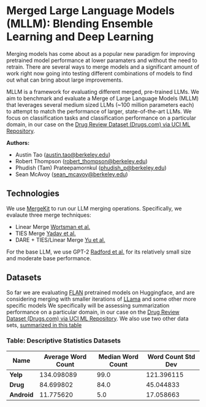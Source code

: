 # Merged Large Language Models (MLLM): Blending Ensemble Learning and Deep Learning

Merging models has come about as a popular new paradigm for improving pretrained model
performance at lower paramaters and without the need to retrain. There are several ways
to merge models and a significant amount of work right now going into testing
different combinations of models to find out what can bring about large improvements.

MLLM is a framework for evaluating different merged, pre-trained LLMs.
We aim to benchmark and evaluate a Merge of Large Language Models (MLLM) that leverages several medium sized LLMs (~100 million parameters each)
to attempt to match the performance of larger, state-of-the-art LLMs. We focus on classification tasks and classification performance on a particular domain, in our case on the
[Drug Review Dataset (Drugs.com) via UCI ML Repository](https://archive.ics.uci.edu/dataset/462/drug+review+dataset+drugs+com).

**Authors:**

- Austin Tao ([austin.tao@berkeley.edu](mailto:austin.tao@berkeley.edu))
- Robert Thompson ([robert_thompson@berkeley.edu](mailto:robert_thompson@berkeley.edu))
- Phudish (Tam) Prateepamornkul ([phudish_p@berkeley.edu](mailto:phudish_p@berkeley.edu))
- Sean McAvoy ([sean_mcavoy@berkeley.edu](mailto:sean_mcavoy@berkeley.edu))

## Technologies

We use [MergeKit](https://github.com/arcee-ai/mergekit) to run our LLM merging operations. Specifically,
we evalaute three merge techniques:

- Linear Merge [Wortsman et al.](https://doi.org/10.48550/arXiv.2203.05482)
- TIES Merge [Yadav et al.](https://doi.org/10.48550/arXiv.2306.01708)
- DARE + TIES/Linear Merge [Yu et al.](https://doi.org/10.48550/arXiv.2311.03099)

For the base LLM, we use GPT-2 [Radford et al.](https://d4mucfpksywv.cloudfront.net/better-language-models/language_models_are_unsupervised_multitask_learners.pdf) for
its relatively small size and moderate base performance.

## Datasets

So far we are evaluating [FLAN](https://huggingface.co/docs/transformers/model_doc/flan-t5) pretrained models on Huggingface, and are considering merging with smaller iterations of [LLama](https://huggingface.co/meta-llama) and some other more specific models
We specifically will be assessing summarization performance on a particular domain, in our case on the
[Drug Review Dataset (Drugs.com) via UCI ML Repository](https://archive.ics.uci.edu/dataset/462/drug+review+dataset+drugs+com). We also use two other data sets, [summarized in this table](#descriptive-statistics)

### <a name="descriptive-statistics"></a>Table: Descriptive Statistics Datasets

| **Name**    | **Average Word Count** | **Median Word Count** | **Word Count Std Dev** |
| ----------- | ---------------------- | --------------------- | ---------------------- |
| **Yelp**    | 134.098089             | 99.0                  | 121.396115             |
| **Drug**    | 84.699802              | 84.0                  | 45.044833              |
| **Android** | 11.775620              | 5.0                   | 17.058663              |

<!--
# [**IN PROGRESS**] Installation Instructions

All of our dependencies are specified in the `requirements.txt` file. To run any of
our experiments, you will want to create a virtual enviromnent and install dependencies.
If you are on a remote machine that uses `slurm` to schedule and run jobs, you can simply
run

```
sbatch bin/run_experiment.sh
```

which will take care of all dependency installations to execute an example script.
Otherwise, run the following to set up a local venv:

```{bash}
python -m venv mllm_venv
source mllm_venv/bin/activate
pip install -r ./requirements.txt
```

## Usage

If you wish to run your job using `slurm`, run the following command from the top-level
directory:

```{bash}
sbatch bin/{NAME_OF_YOUR_SBATCH_FILE}.sh
```

Note that if you try to run this command while in the `bin` directory, you will have to
make sure your `.sh` script takes that into account and adjusts your `pwd` as necessary.

As an example, `sbatch bin/run_experiment.sh` will run the following command and output
its results to `bin/outputs`, as defined in the header:

```{bash}
## Resource Requests
#SBATCH --output=./bin/outputs/output-%j.log

...

python -m src.eval_scripts.eval_gpt_linear_merge
```

Simply change the module to be used in the `.sh` script for your experiment.

## Creating New Experiments

Experiments are set up through config files in `src/configs`. To define your own, create a new
`config.py` file in `src/configs`.

```{yaml}
# An example config file

config:
  dataset:
    name: "imdb"
  model:
    name: "openai-community/gpt2"
    num_labels: 2
  training_args:
    output_dir: "imdb_finetune_gpt2_test_epoch_1_with_prob_1_merge_output"
    learning_rate: 2e-5
    per_device_train_batch_size: 8
    per_device_eval_batch_size: 8
    num_train_epochs: 1
    weight_decay: 0.01
    evaluation_strategy: "epoch"
    save_strategy: "epoch"
    load_best_model_at_end: true
    push_to_hub: true
    hub_model_id: "imdb_finetune_gpt2_test_epoch_1_with_prob_1_merge_output"
  mergekit_config:
    models:
      - model: gpt2_f_experiment_0_drug_data
        parameters:
  # any other specifications you want

```

Once you have defined your new config, create a new module in `src/` and specify your new
config path:

```{python}
# Example: for eval_gpt2_linear_merge.py in src/eval_scripts/

CONFIG_YML = CONFIG_DIR_PATH / 'example_config.yml'     # change this to be your config file

# load your config
config = load_yaml_config(CONFIG_YML, 'r')


do_stuff():
    stuff(config["training_args"])

if __name__ == "__main__":
    do_stuff()

```

Afterwards, you can run your experiment with the `.sh` script as explained above.
-->
